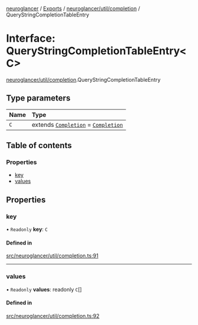 [neuroglancer](../README.md) / [Exports](../modules.md) / [neuroglancer/util/completion](../modules/neuroglancer_util_completion.md) / QueryStringCompletionTableEntry

# Interface: QueryStringCompletionTableEntry<C\>

[neuroglancer/util/completion](../modules/neuroglancer_util_completion.md).QueryStringCompletionTableEntry

## Type parameters

| Name | Type |
| :------ | :------ |
| `C` | extends [`Completion`](neuroglancer_util_completion.Completion.md) = [`Completion`](neuroglancer_util_completion.Completion.md) |

## Table of contents

### Properties

- [key](neuroglancer_util_completion.QueryStringCompletionTableEntry.md#key)
- [values](neuroglancer_util_completion.QueryStringCompletionTableEntry.md#values)

## Properties

### key

• `Readonly` **key**: `C`

#### Defined in

[src/neuroglancer/util/completion.ts:91](https://github.com/ActiveBrainAtlas2/neuroglancer/blob/91617476/src/neuroglancer/util/completion.ts#L91)

___

### values

• `Readonly` **values**: readonly `C`[]

#### Defined in

[src/neuroglancer/util/completion.ts:92](https://github.com/ActiveBrainAtlas2/neuroglancer/blob/91617476/src/neuroglancer/util/completion.ts#L92)

